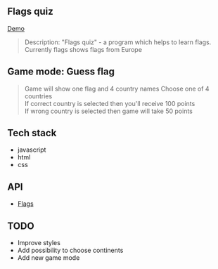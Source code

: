 ## Flags quiz

[Demo](https://cos1715.github.io/flags-quiz/)

> Description: "Flags quiz" - a program which helps to learn flags.  
> Currently flags shows flags from Europe

## Game mode: Guess flag

> Game will show one flag and 4 country names
> Choose one of 4 countries  
> If correct country is selected then you'll receive 100 points  
> If wrong country is selected then game will take 50 points

## Tech stack

- javascript
- html
- css

## API

- [Flags](https://flagsapi.com/)

## TODO

- Improve styles
- Add possibility to choose continents
- Add new game mode
